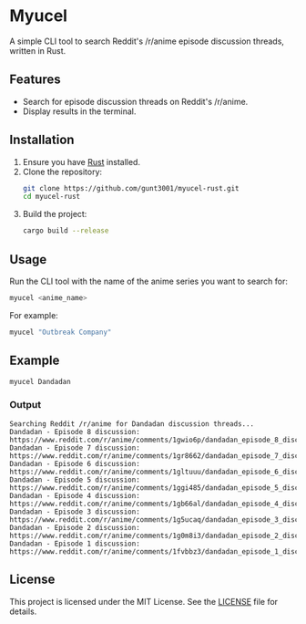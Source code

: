 # Myucel

A simple CLI tool to search Reddit's /r/anime episode discussion threads, written in Rust.

## Features

- Search for episode discussion threads on Reddit's /r/anime.
- Display results in the terminal.

## Installation

1. Ensure you have [Rust](https://www.rust-lang.org/tools/install) installed.
2. Clone the repository:
    ```sh
    git clone https://github.com/gunt3001/myucel-rust.git
    cd myucel-rust
    ```
3. Build the project:
    ```sh
    cargo build --release
    ```

## Usage

Run the CLI tool with the name of the anime series you want to search for:

```sh
myucel <anime_name>
```

For example:

```sh
myucel "Outbreak Company"
```

## Example

```sh
myucel Dandadan
```

### Output

```
Searching Reddit /r/anime for Dandadan discussion threads...
Dandadan - Episode 8 discussion: https://www.reddit.com/r/anime/comments/1gwio6p/dandadan_episode_8_discussion/
Dandadan - Episode 7 discussion: https://www.reddit.com/r/anime/comments/1gr8662/dandadan_episode_7_discussion/
Dandadan - Episode 6 discussion: https://www.reddit.com/r/anime/comments/1gltuuu/dandadan_episode_6_discussion/
Dandadan - Episode 5 discussion: https://www.reddit.com/r/anime/comments/1ggi485/dandadan_episode_5_discussion/
Dandadan - Episode 4 discussion: https://www.reddit.com/r/anime/comments/1gb66al/dandadan_episode_4_discussion/
Dandadan - Episode 3 discussion: https://www.reddit.com/r/anime/comments/1g5ucaq/dandadan_episode_3_discussion/
Dandadan - Episode 2 discussion: https://www.reddit.com/r/anime/comments/1g0m8i3/dandadan_episode_2_discussion/
Dandadan - Episode 1 discussion: https://www.reddit.com/r/anime/comments/1fvbbz3/dandadan_episode_1_discussion/
```

## License

This project is licensed under the MIT License. See the [LICENSE](LICENSE) file for details.
